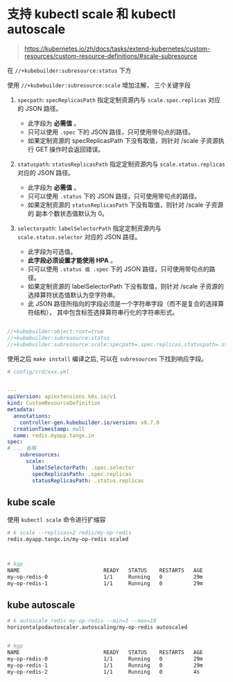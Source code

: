 # 支持 kubectl scale 和 kubectl autoscale

> https://kubernetes.io/zh/docs/tasks/extend-kubernetes/custom-resources/custom-resource-definitions/#scale-subresource

在 `//+kubebuilder:subresource:status` 下方

使用 `//+kubebuilder:subresource:scale` 增加注解， 三个关键字段

1. `specpath`: `specReplicasPath` 指定定制资源内与 `scale.spec.replicas` 对应的 JSON 路径。
    + 此字段为 **必需值** 。
    + 只可以使用 `.spec` 下的 JSON 路径，只可使用带句点的路径。
    + 如果定制资源的 specReplicasPath 下没有取值，则针对 /scale 子资源执行 GET 操作时会返回错误。

2. `statuspath`: `statusReplicasPath` 指定定制资源内与 `scale.status.replicas` 对应的 JSON 路径。
    + 此字段为 **必需值** 。
    + 只可以使用 `.status` 下的 JSON 路径，只可使用带句点的路径。
    + 如果定制资源的 `statusReplicasPath` 下没有取值，则针对 /scale 子资源的 副本个数状态值默认为 0。

3. `selectorpath`: `labelSelectorPath` 指定定制资源内与 `scale.status.selector` 对应的 JSON 路径。
    + 此字段为可选值。
    + **此字段必须设置才能使用 HPA** 。
    + 只可以使用 `.status 或 .spec` 下的 JSON 路径，只可使用带句点的路径。
    + 如果定制资源的 labelSelectorPath 下没有取值，则针对 /scale 子资源的 选择算符状态值默认为空字符串。
    + 此 JSON 路径所指向的字段必须是一个字符串字段（而不是复合的选择算符结构）， 其中包含标签选择算符串行化的字符串形式。

```go

//+kubebuilder:object:root=true
//+kubebuilder:subresource:status
//+kubebuilder:subresource:scale:specpath=.spec.replicas,statuspath=.status.replicas,selectorpath=.status.selector

```

使用之后 `make install` 编译之后, 可以在 `subresources` 下找到响应字段。

```yaml
# config/crd/xxx.yml


---
apiVersion: apiextensions.k8s.io/v1
kind: CustomResourceDefinition
metadata:
  annotations:
    controller-gen.kubebuilder.io/version: v0.7.0
  creationTimestamp: null
  name: redis.myapp.tangx.in
spec:
# ... 省略
    subresources:
      scale:
        labelSelectorPath: .spec.selector
        specReplicasPath: .spec.replicas
        statusReplicasPath: .status.replicas
```


## kube scale

使用 `kubectl scale` 命令进行扩缩容

```bash
# k scale --replicas=2 redis/my-op-redis
redis.myapp.tangx.in/my-op-redis scaled



# kgp
NAME                           READY   STATUS    RESTARTS   AGE
my-op-redis-0                  1/1     Running   0          29m
my-op-redis-1                  1/1     Running   0          29m
```


## kube autoscale

```bash
# k autoscale redis my-op-redis --min=3 --max=10
horizontalpodautoscaler.autoscaling/my-op-redis autoscaled


# kgp
NAME                           READY   STATUS    RESTARTS   AGE
my-op-redis-0                  1/1     Running   0          29m
my-op-redis-1                  1/1     Running   0          29m
my-op-redis-2                  1/1     Running   0          4s
```